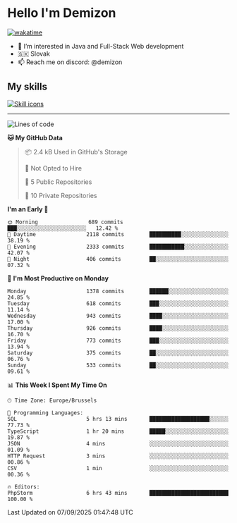 # Hello I'm Demizon
[![wakatime](https://wakatime.com/badge/user/6ad1949f-d6d7-44f9-9eee-c35e54cc499b.svg)](https://wakatime.com/@6ad1949f-d6d7-44f9-9eee-c35e54cc499b)
- 👀 I’m interested in Java and Full-Stack Web development
- 🇸🇰 Slovak
- 📫 Reach me on discord: @demizon

## My skills
[![Skill icons](https://skillicons.dev/icons?i=java,js,ts,html,css,react,nextjs,tailwind,supabase,py,git,docker,linux,mysql,postgres,mongo&theme=dark)](https://github.com/Demizon3433)

---

<!--START_SECTION:waka-->
![Lines of code](https://img.shields.io/badge/From%20Hello%20World%20I%27ve%20Written-1.9%20million%20lines%20of%20code-blue)

**🐱 My GitHub Data** 

> 📦 2.4 kB Used in GitHub's Storage 
 > 
> 🚫 Not Opted to Hire
 > 
> 📜 5 Public Repositories 
 > 
> 🔑 10 Private Repositories 
 > 
**I'm an Early 🐤** 

```text
🌞 Morning                689 commits         ███░░░░░░░░░░░░░░░░░░░░░░   12.42 % 
🌆 Daytime                2118 commits        ██████████░░░░░░░░░░░░░░░   38.19 % 
🌃 Evening                2333 commits        ███████████░░░░░░░░░░░░░░   42.07 % 
🌙 Night                  406 commits         ██░░░░░░░░░░░░░░░░░░░░░░░   07.32 % 
```
📅 **I'm Most Productive on Monday** 

```text
Monday                   1378 commits        ██████░░░░░░░░░░░░░░░░░░░   24.85 % 
Tuesday                  618 commits         ███░░░░░░░░░░░░░░░░░░░░░░   11.14 % 
Wednesday                943 commits         ████░░░░░░░░░░░░░░░░░░░░░   17.00 % 
Thursday                 926 commits         ████░░░░░░░░░░░░░░░░░░░░░   16.70 % 
Friday                   773 commits         ███░░░░░░░░░░░░░░░░░░░░░░   13.94 % 
Saturday                 375 commits         ██░░░░░░░░░░░░░░░░░░░░░░░   06.76 % 
Sunday                   533 commits         ██░░░░░░░░░░░░░░░░░░░░░░░   09.61 % 
```


📊 **This Week I Spent My Time On** 

```text
🕑︎ Time Zone: Europe/Brussels

💬 Programming Languages: 
SQL                      5 hrs 13 mins       ███████████████████░░░░░░   77.73 % 
TypeScript               1 hr 20 mins        █████░░░░░░░░░░░░░░░░░░░░   19.87 % 
JSON                     4 mins              ░░░░░░░░░░░░░░░░░░░░░░░░░   01.09 % 
HTTP Request             3 mins              ░░░░░░░░░░░░░░░░░░░░░░░░░   00.86 % 
CSV                      1 min               ░░░░░░░░░░░░░░░░░░░░░░░░░   00.36 % 

🔥 Editors: 
PhpStorm                 6 hrs 43 mins       █████████████████████████   100.00 % 
```


 Last Updated on 07/09/2025 01:47:48 UTC
<!--END_SECTION:waka-->
